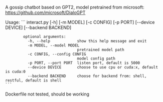 A gossip chatbot based on GPT2, model pretrained from microsoft: https://github.com/microsoft/DialoGPT

Usage:
    ```
        interact.py [-h] [-m MODEL] [-c CONFIG] [-p PORT] [--device DEVICE] [--backend BACKEND]

            optional arguments:
              -h, --help            show this help message and exit
              -m MODEL, --model MODEL
                                    pretrained model path
              -c CONFIG, --config CONFIG
                                    model config path
              -p PORT, --port PORT  listen port, default is 5000
              --device DEVICE       choose to use cpu or cuda:x, default is cuda:0
              --backend BACKEND     choose for backend from: shell, restful, default is shell
    ```

Dockerfile not tested, should be working
